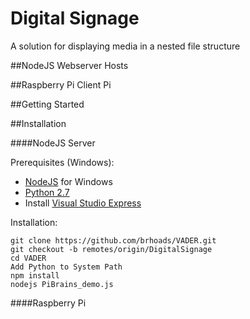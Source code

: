 Digital Signage
===
A solution for displaying media in a nested file structure

##NodeJS Webserver
Hosts

##Raspberry Pi Client
Pi

##Getting Started

##Installation

####NodeJS Server

Prerequisites (Windows):
* [NodeJS](http://nodejs.org/download/) for Windows
* [Python 2.7](http://python.org/download/)
* Install [Visual Studio Express](http://www.microsoft.com/visualstudio/eng/downloads#d-2010-express)

Installation:

	git clone https://github.com/brhoads/VADER.git
	git checkout -b remotes/origin/DigitalSignage
	cd VADER
	Add Python to System Path
	npm install
	nodejs PiBrains_demo.js
	
####Raspberry Pi